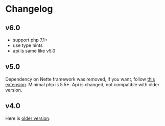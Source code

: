 # Changelog

## v6.0
- support php 7.1+
- use type hints
- api is same like v5.0

## v5.0
Dependency on Nette framework was removed, If you want, follow [this extension](//github.com/h4kuna/exchange-nette). Minimal php is 5.5+. Api is changed, not compatible with older version.

## v4.0
Here is [older version](//github.com/h4kuna/exchange/tree/v4.2.2).
